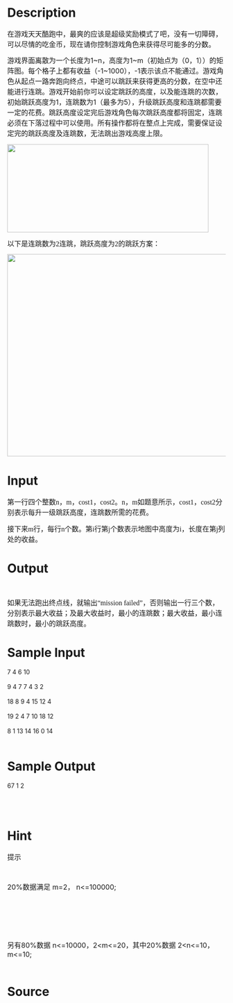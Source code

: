 
# Description

<div class="content"><div style="margin: 0cm 0cm 10pt"><span style="font-size: medium">在游戏天天酷跑中，最爽的应该是超级奖励模式了吧，没有一切障碍，可以尽情的吃金币，现在请你控制游戏角色来获得尽可能多的分数。</span></div>
<div style="margin: 0cm 0cm 10pt"><span style="font-size: medium">游戏界面离散为一个长度为1~n，高度为1~m（初始点为（0，1））的矩阵图。每个格子上都有收益（-1~1000），-1表示该点不能通过。游戏角色从起点一路奔跑向终点，中途可以跳跃来获得更高的分数，在空中还能进行连跳。游戏开始前你可以设定跳跃的高度，以及能连跳的次数，初始跳跃高度为1，连跳数为1（最多为5），升级跳跃高度和连跳都需要一定的花费。跳跃高度设定完后游戏角色每次跳跃高度都将固定，连跳必须在下落过程中可以使用。所有操作都将在整点上完成，需要保证设定完的跳跃高度及连跳数，无法跳出游戏高度上限。</span></div>
<div style="margin: 0cm 0cm 10pt"><span style="font-size: medium"><img alt="" width="464" height="203" src="source/bzoj/3628/img/aHR0cHM6Ly9seWRzeS5jb20vSnVkZ2VPbmxpbmUvdXBsb2FkLzIwMTQwNi8xMS5qcGc=.jpg"/></span></div>
<p class="MsoNormal" style="margin: 0cm 0cm 10pt"><font size="3"><font face="Tahoma"><span style="font-family: 微软雅黑; mso-ascii-font-family: Tahoma; mso-hansi-font-family: Tahoma">以下是连跳数为</span><span lang="EN-US">2</span><span style="font-family: 微软雅黑; mso-ascii-font-family: Tahoma; mso-hansi-font-family: Tahoma">连跳，跳跃高度为</span><span lang="EN-US">2</span><span style="font-family: 微软雅黑; mso-ascii-font-family: Tahoma; mso-hansi-font-family: Tahoma">的跳跃方案：</span></font></font></p>
<p class="MsoNormal" style="margin: 0cm 0cm 10pt"><font size="3"><font face="Tahoma"><span style="font-family: 微软雅黑; mso-ascii-font-family: Tahoma; mso-hansi-font-family: Tahoma"><img alt="" width="611" height="466" src="source/bzoj/3628/img/aHR0cHM6Ly9seWRzeS5jb20vSnVkZ2VPbmxpbmUvdXBsb2FkLzIwMTQwNi8yMi5qcGc=.jpg"/></span></font></font></p>
<p class="MsoNormal" style="margin: 0cm 0cm 10pt"></p>
<p class="MsoNormal" style="margin: 0cm 0cm 10pt"></p></div>

# Input

<div class="content"><p class="MsoNormal" style="margin: 0cm 0cm 10pt"><span style="font-size: medium"><font face="Tahoma"><span style="font-family: 微软雅黑; mso-ascii-font-family: Tahoma; mso-hansi-font-family: Tahoma">第一行四个整数</span><span lang="EN-US">n</span><span style="font-family: 微软雅黑; mso-ascii-font-family: Tahoma; mso-hansi-font-family: Tahoma">，</span><span lang="EN-US">m</span><span style="font-family: 微软雅黑; mso-ascii-font-family: Tahoma; mso-hansi-font-family: Tahoma">，</span><span lang="EN-US">cost1</span><span style="font-family: 微软雅黑; mso-ascii-font-family: Tahoma; mso-hansi-font-family: Tahoma">，</span><span lang="EN-US">cost2</span><span style="font-family: 微软雅黑; mso-ascii-font-family: Tahoma; mso-hansi-font-family: Tahoma">。</span><span lang="EN-US">n</span><span style="font-family: 微软雅黑; mso-ascii-font-family: Tahoma; mso-hansi-font-family: Tahoma">，</span><span lang="EN-US">m</span><span style="font-family: 微软雅黑; mso-ascii-font-family: Tahoma; mso-hansi-font-family: Tahoma">如题意所示，</span><span lang="EN-US">cost1</span><span style="font-family: 微软雅黑; mso-ascii-font-family: Tahoma; mso-hansi-font-family: Tahoma">，</span><span lang="EN-US">cost2</span><span style="font-family: 微软雅黑; mso-ascii-font-family: Tahoma; mso-hansi-font-family: Tahoma">分别表示每升一级跳跃高度，连跳数所需的花费。</span></font></span></p>
<p class="MsoNormal" style="margin: 0cm 0cm 10pt"><span style="font-size: medium"><font face="Tahoma"><span style="font-family: 微软雅黑; mso-ascii-font-family: Tahoma; mso-hansi-font-family: Tahoma">接下来</span><span lang="EN-US">m</span><span style="font-family: 微软雅黑; mso-ascii-font-family: Tahoma; mso-hansi-font-family: Tahoma">行，每行</span><span lang="EN-US">n</span><span style="font-family: 微软雅黑; mso-ascii-font-family: Tahoma; mso-hansi-font-family: Tahoma">个数。第</span><span lang="EN-US">i</span><span style="font-family: 微软雅黑; mso-ascii-font-family: Tahoma; mso-hansi-font-family: Tahoma">行第</span><span lang="EN-US">j</span><span style="font-family: 微软雅黑; mso-ascii-font-family: Tahoma; mso-hansi-font-family: Tahoma">个数表示地图中高度为</span><span lang="EN-US">i</span><span style="font-family: 微软雅黑; mso-ascii-font-family: Tahoma; mso-hansi-font-family: Tahoma">，长度在第</span><span lang="EN-US">j</span><span style="font-family: 微软雅黑; mso-ascii-font-family: Tahoma; mso-hansi-font-family: Tahoma">列处的收益。</span></font></span></p>
<p></p></div>

# Output

<div class="content"><p class="MsoNormal" style="margin: 0cm 0cm 10pt"> </p>
<p class="MsoNormal" style="margin: 0cm 0cm 10pt"><span style="font-size: medium"><font face="Tahoma"><span style="font-family: 微软雅黑; mso-ascii-font-family: Tahoma; mso-hansi-font-family: Tahoma">如果无法跑出终点线，就输出</span><span lang="EN-US">“mission failed”</span><span style="font-family: 微软雅黑; mso-ascii-font-family: Tahoma; mso-hansi-font-family: Tahoma">，否则输出一行三个数，分别表示最大收益；及最大收益时，最小的连跳数；最大收益，最小连跳数时，最小的跳跃高度。</span></font></span></p>
<p class="MsoNormal" style="margin: 0cm 0cm 10pt"><span style="font-size: medium"><span lang="EN-US"><o:p></o:p></span></span><span lang="EN-US"><o:p></o:p></span></p></div>

# Sample Input

<div class="content"><span class="sampledata">7 4 6 10<br/>
<br/>
9 4 7 7 4 3 2<br/>
<br/>
18 8 9 4 15 12 4<br/>
<br/>
19 2 4 7 10 18 12<br/>
<br/>
8 1 13 14 16 0 14<br/>
<br/>
</span></div>

# Sample Output

<div class="content"><span class="sampledata">67 1 2<br/>
<br/>
<br/>
 <br/>
</span></div>

# Hint

<div class="content"><p></p><p><span style="font-size: medium">提示</span></p><br/>
<p><span style="font-size: medium">20%数据满足 m=2， n&lt;=100000;</span></p><br/>
<p><span style="font-size: medium"> </span></p><br/>
<p><span style="font-size: medium">另有80%数据 n&lt;=10000，2&lt;m&lt;=20，其中20%数据 2&lt;n&lt;=10，m&lt;=10;<br/><br/>
</span></p><p></p></div>

# Source

<div class="content"><p><a href="problemset.php?search="></a></p></div>

